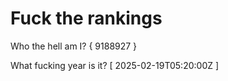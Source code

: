 # Fuck the rankings

Who the hell am I?
{ 9188927 }

What fucking year is it?
[ 2025-02-19T05:20:00Z ]

